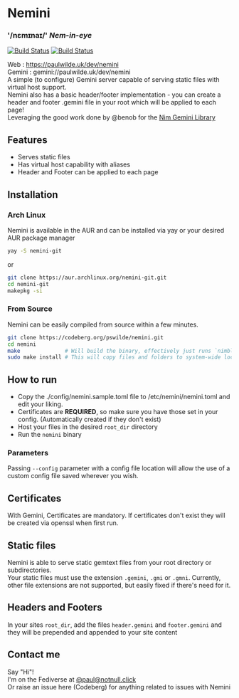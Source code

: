 # Nemini 
### '/nɛmɪnaɪ/' _Nem-in-eye_  
  
[![Build Status](https://nimble.directory/ci/badges/nemini/nimdevel/status.svg)](https://nimble.directory/ci/badges/nemini/nimdevel/output.html)
[![Build Status](https://nimble.directory/ci/badges/nemini/nimdevel/docstatus.svg)](https://nimble.directory/ci/badges/nemini/nimdevel/doc_build_output.html)

Web : https://paulwilde.uk/dev/nemini  
Gemini : gemini://paulwilde.uk/dev/nemini  
A simple (to configure) Gemini server capable of serving static files with virtual host support.  
Nemini also has a basic header/footer implementation - you can create a header and footer .gemini file in your root which will be applied to each page!  
Leveraging the good work done by @benob for the [Nim Gemini Library](https://github.com/benob/gemini)

## Features
* Serves static files
* Has virtual host capability with aliases
* Header and Footer can be applied to each page

## Installation
### Arch Linux
Nemini is available in the AUR and can be installed via yay or your desired AUR package manager  
```sh
yay -S nemini-git
```
or  
```sh
git clone https://aur.archlinux.org/nemini-git.git
cd nemini-git
makepkg -si
```

### From Source
Nemini can be easily compiled from source within a few minutes.  
```sh
git clone https://codeberg.org/pswilde/nemini.git
cd nemini
make              # Will build the binary, effectively just runs `nimble build`
sudo make install # This will copy files and folders to system-wide locations
```

## How to run
* Copy the ./config/nemini.sample.toml file to /etc/nemini/nemini.toml and edit your liking.
* Certificates are **REQUIRED**, so make sure you have those set in your config. (Automatically created if they don't exist)
* Host your files in the desired `root_dir` directory
* Run the `nemini` binary

### Parameters
Passing `--config` parameter with a config file location will allow the use of a custom config file saved wherever you wish.

## Certificates
With Gemini, Certificates are mandatory. 
If certificates don't exist they will be created via openssl when first run.

## Static files
Nemini is able to serve static gemtext files from your root directory or subdirectories.  
Your static files must use the extension `.gemini`, `.gmi` or `.gmni`. Currently, other file extensions are not supported, but easily fixed if there's need for it. 

## Headers and Footers
In your sites `root_dir`, add the files `header.gemini` and `footer.gemini` and they will be prepended and appended to your site content

## Contact me
Say "Hi"!  
I'm on the Fediverse at [@paul@notnull.click](https://notnull.click/paul)  
Or raise an issue here (Codeberg) for anything related to issues with Nemini
